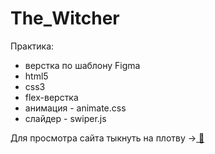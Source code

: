# The_Witcher

Практика:
<ul>
  <li>верстка по шаблону Figma</li>
  <li>html5</li>
  <li>css3</li>
  <li>flex-верстка</li>
  <li>анимация - animate.css</li>
  <li>слайдер - swiper.js</li>
</ul>

Для просмотра сайта тыкнуть на плотву -><a href="https://umikitsune.github.io/The_Witcher/"> &#128014;</a>

